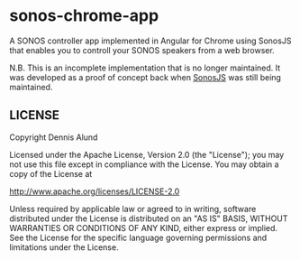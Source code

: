 # sonos-chrome-app
A SONOS controller app implemented in Angular for Chrome using SonosJS that enables you to controll your SONOS speakers from
a web browser.

N.B.
This is an incomplete implementation that is no longer maintained. It was developed as a proof of concept back when 
[SonosJS](https://github.com/oddbit/sonosjs) was still being maintained.

## LICENSE
Copyright Dennis Alund

Licensed under the Apache License, Version 2.0 (the "License"); you may not use this file except in compliance with the License. You may obtain a copy of the License at

http://www.apache.org/licenses/LICENSE-2.0

Unless required by applicable law or agreed to in writing, software distributed under the License is distributed on an "AS IS" BASIS, WITHOUT WARRANTIES OR CONDITIONS OF ANY KIND, either express or implied. See the License for the specific language governing permissions and limitations under the License.
